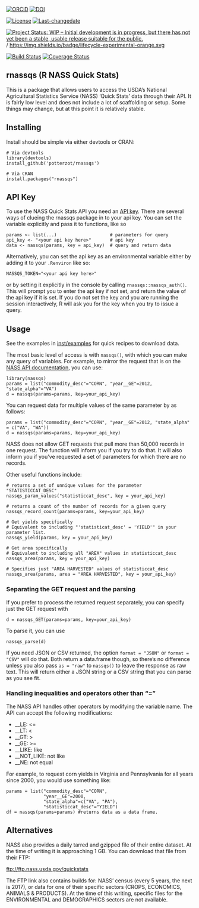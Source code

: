 <!-- README.md is generated from README.Rmd. Please edit that file -->

[![ORCiD](https://img.shields.io/badge/ORCiD-0000--0002--3410--3732-green.svg)](http://orcid.org/0000-0002-3410-3732)
[![DOI](https://zenodo.org/badge/37335585.svg)](https://zenodo.org/badge/latestdoi/37335585)

[![License](https://img.shields.io/github/license/mashape/apistatus.svg)](http://choosealicense.com/licenses/mit/)
[![Last-changedate](https://img.shields.io/badge/last%20change-2019--05--03-brightgreen.svg)](https://github.com/potterzot/rnassqs/commits/master)

[![Project Status: WIP – Initial development is in progress, but there
has not yet been a stable, usable release suitable for the
public.](https://www.repostatus.org/badges/latest/wip.svg)](https://www.repostatus.org/#wip)
/ <https://img.shields.io/badge/lifecycle-experimental-orange.svg>

[![Build
Status](https://travis-ci.org/potterzot/rnassqs.svg?branch=master)](https://travis-ci.org/potterzot/rnassqs)
[![Coverage
Status](https://coveralls.io/repos/github/potterzot/rnassqs/badge.svg?branch=master)](https://coveralls.io/github/potterzot/rnassqs?branch=master)

## rnassqs (R NASS Quick Stats)

This is a package that allows users to access the USDA’s National
Agricultural Statistics Service (NASS) ‘Quick Stats’ data through their
API. It is fairly low level and does not include a lot of scaffolding or
setup. Some things may change, but at this point it is relatively
stable.

## Installing

Install should be simple via either devtools or CRAN:

    # Via devtools
    library(devtools)
    install_github('potterzot/rnassqs')
    
    # Via CRAN
    install.packages("rnassqs")

## API Key

To use the NASS Quick Stats API you need an [API
key](http://quickstats.nass.usda.gov/api). There are several ways of
clueing the rnassqs package in to your api key. You can set the variable
explicitly and pass it to functions, like so

    params <- list(...)                    # parameters for query 
    api_key <- "<your api key here>"       # api key
    data <- nassqs(params, key = api_key)  # query and return data

Alternatively, you can set the api key as an environmental variable
either by adding it to your `.Renviron` like so:

    NASSQS_TOKEN="<your api key here>"

or by setting it explicitly in the console by calling
`rnassqs::nassqs_auth()`. This will prompt you to enter the api key if
not set, and return the value of the api key if it is set. If you do not
set the key and you are running the session interactively, R will ask
you for the key when you try to issue a query.

## Usage

See the examples in [inst/examples](inst/examples) for quick recipes to
download data.

The most basic level of access is with `nassqs()`, with which you can
make any query of variables. For example, to mirror the request that is
on the [NASS API documentation](http://quickstats.nass.usda.gov/api),
you can use:

    library(nassqs)
    params = list("commodity_desc"="CORN", "year__GE"=2012, "state_alpha"="VA")
    d = nassqs(params=params, key=your_api_key)

You can request data for multiple values of the same parameter by as
follows:

    params = list("commodity_desc"="CORN", "year__GE"=2012, "state_alpha" = c("VA", "WA"))
    d = nassqs(params=params, key=your_api_key)

NASS does not allow GET requests that pull more than 50,000 records in
one request. The function will inform you if you try to do that. It will
also inform you if you’ve requested a set of parameters for which there
are no records.

Other useful functions
    include:

    # returns a set of unnique values for the parameter "STATISTICCAT_DESC"
    nassqs_param_values("statisticcat_desc", key = your_api_key)
    
    # returns a count of the number of records for a given query
    nassqs_record_count(params=params, key=your_api_key)
    
    # Get yields specifically
    # Equivalent to including "'statisticat_desc' = 'YIELD'" in your parameter list. 
    nassqs_yield(params, key = your_api_key)
    
    # Get area specifically
    # Equivalent to including all "AREA" values in statisticcat_desc
    nassqs_area(params, key = your_api_key)
    
    # Specifies just "AREA HARVESTED" values of statisticcat_desc
    nassqs_area(params, area = "AREA HARVESTED", key = your_api_key)

### Separating the GET request and the parsing

If you prefer to process the returned request separately, you can
specify just the GET request with

    d = nassqs_GET(params=params, key=your_api_key)

To parse it, you can use

    nassqs_parse(d)

If you need JSON or CSV returned, the option `format = "JSON"` or
`format = "CSV"` will do that. Both return a data.frame though, so
there’s no difference unless you also pass `as = "raw"` to `nassqs()`
to leave the response as raw text. This will return either a JSON string
or a CSV string that you can parse as you see fit.

### Handling inequalities and operators other than “=”

The NASS API handles other operators by modifying the variable name. The
API can accept the following modifications:

  - \_\_LE: \<=
  - \_\_LT: \<
  - \_\_GT: \>
  - \_\_GE: \>=
  - \_\_LIKE: like
  - \_\_NOT\_LIKE: not like
  - \_\_NE: not equal

For example, to request corn yields in Virginia and Pennsylvania for all
years since 2000, you would use something like:

    params = list("commodity_desc"="CORN", 
                  "year__GE"=2000, 
                  "state_alpha"=c("VA", "PA"), 
                  "statisticcat_desc"="YIELD")
    df = nassqs(params=params) #returns data as a data frame.

## Alternatives

NASS also provides a daily tarred and gzipped file of their entire
dataset. At the time of writing it is approaching 1 GB. You can download
that file from their FTP:

<ftp://ftp.nass.usda.gov/quickstats>

The FTP link also contains builds for: NASS’ census (every 5 years, the
next is 2017), or data for one of their specific sectors (CROPS,
ECONOMICS, ANIMALS & PRODUCTS). At the time of this writing, specific
files for the ENVIRONMENTAL and DEMOGRAPHICS sectors are not available.
